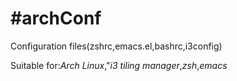 #archConf
========

Configuration files(zshrc,emacs.el,bashrc,i3config)

Suitable for:*Arch Linux*,"*i3 tiling manager*,*zsh*,*emacs*

